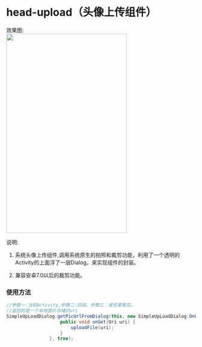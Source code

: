 # head-upload（头像上传组件）

效果图:</br>
<img src="./img/des.gif"  height="530" width="320">

说明:
1. 系统头像上传组件,调用系统原生的拍照和裁剪功能，利用了一个透明的Activity的上面浮了一层Dialog。来实现组件的封装。

2. 兼容安卓7.0以后的裁剪功能。

### 使用方法

```JAVA
//参数一:当前Activity,参数二:回调。参数三：是否要裁剪。
//返回的是一个本地图片存储的uri
SimpleUpLoadDialog.getPicUrlFromDialog(this, new SimpleUpLoadDialog.OnGetListener() {
                    public void onGet(Uri uri) {
                        uploadFile(uri);
                    }
                }, true);
```
